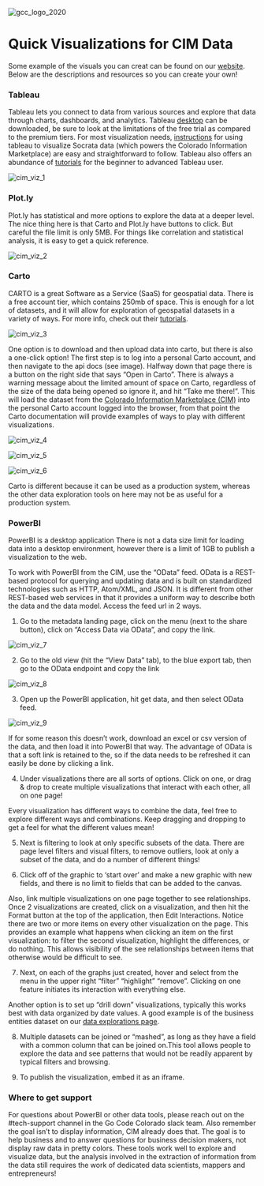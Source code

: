 ![gcc_logo_2020](https://github.com/GoCodeColorado/GoCodeColorado-kbase-public/blob/master/Images/GC20_Logo_Condensed_transp%20-%20Copy.png)

# Quick Visualizations for CIM Data

Some example of the visuals you can creat can be found on our [website](https://gocode.colorado.gov/data/data-exploration-examples/). Below are the descriptions and resources so you can create your own!

### Tableau
Tableau lets you connect to data from various sources and explore that data through charts, dashboards, and analytics. Tableau [desktop](https://www.tableau.com/products/desktop) can be downloaded, be sure to look at the limitations of the free trial as compared to the premium tiers. For most visualization needs,  [instructions](https://support.socrata.com/hc/en-us/articles/115011744048) for using tableau to visualize Socrata data (which powers the Colorado Information Marketplace) are easy and straightforward to follow. Tableau also offers an abundance of [tutorials](https://www.tableau.com/learn/training/20194) for the beginner to advanced Tableau user.

![cim_viz_1](./images/cim_viz_1.PNG)

### Plot.ly
Plot.ly has statistical and more options to explore the data at a deeper level. The nice thing here is that Carto and Plot.ly have buttons to click. But careful the file limit is only 5MB. For things like correlation and statistical analysis, it is easy to get a quick reference.

![cim_viz_2](./images/cim_viz_2.PNG)

### Carto

CARTO is a great Software as a Service (SaaS) for geospatial data. There is a free account tier, which contains 250mb of space. This is enough for a lot of datasets, and it will allow for exploration of geospatial datasets in a variety of ways. For more info, check out their [tutorials](https://carto.com/help/tutorials/your-account/).

![cim_viz_3](./images/cim_viz_3.PNG)


One option is to download and then upload data into carto, but there is also a one-click option! The first step is to log into a personal Carto account, and then navigate to the api docs (see image). Halfway down that page there is a button on the right side that says “Open in Carto”. There is always a warning message about the limited amount of space on Carto, regardless of the size of the data being opened so ignore it, and hit “Take me there!”. This will load the dataset from the [Colorado Information Marketplace (CIM)](https://data.colorado.gov/) into the personal Carto account logged into the browser, from that point the Carto documentation will provide examples of ways to play with different visualizations.

![cim_viz_4](./images/cim_viz_4.PNG)


![cim_viz_5](./images/cim_viz_5.PNG)

![cim_viz_6](./images/cim_viz_6.PNG)

Carto is different because it can be used as a production system, whereas the other data exploration tools on here may not be as useful for a production system.

### PowerBI

PowerBI is a desktop application
There is not a data size limit for loading data into a desktop environment, however there is a limit of 1GB to publish a visualization to the web.

To work with PowerBI from the CIM, use the “OData” feed. OData is a REST-based protocol for querying and updating data and is built on standardized technologies such as HTTP, Atom/XML, and JSON. It is different from other REST-based web services in that it provides a uniform way to describe both the data and the data model.
Access the feed url in 2 ways.

1.  Go to the metadata landing page, click on the menu (next to the share button), click on “Access Data via OData”, and copy the link.

![cim_viz_7](./images/cim_viz_7.PNG)

2. Go to the old view (hit the “View Data” tab), to the blue export tab, then go to the OData endpoint and copy the link

![cim_viz_8](./images/cim_viz_8.PNG)

3. Open up the PowerBI application, hit get data, and then select OData feed.

![cim_viz_9](./images/cim_viz_9.PNG)

If for some reason this doesn’t work, download an excel or csv version of the data, and then load it into PowerBI that way. The advantage of OData is that a soft link is retained to the, so if the data needs to be refreshed it can easily be done by clicking a link.

4. Under visualizations there are all sorts of options. Click on one, or drag & drop to create multiple visualizations that interact with each other, all on one page!

Every visualization has different ways to combine the data, feel free to explore different ways and combinations. Keep dragging and dropping to get a feel for what the different values mean!

5. Next is filtering to look at only specific subsets of the data. There are page level filters and visual filters, to remove outliers, look at only a subset of the data, and do a number of different things!

6. Click off of the graphic to ‘start over’ and make a new graphic with new fields, and there is no limit to fields that can be added to the canvas.

Also, link multiple visualizations on one page together to see relationships. Once 2 visualizations are created, click on a visualization, and then hit the Format button at the top of the application, then Edit Interactions. Notice there are two or more items on every other visualization on the page. This provides an example what happens when clicking an item on the first visualization: to filter the second visualization, highlight the differences, or do nothing. This allows visibility of the see relationships between items that otherwise would be difficult to see.

7. Next, on each of the graphs just created, hover and select from the menu in the upper right “filter” “highlight” “remove”. Clicking on one feature initiates its interaction with everything else.

Another option is to set up “drill down” visualizations, typically this works best with data organized by date values. A good example is of the business entities dataset on our [data explorations page](http://gocode.colorado.gov/data/data-exploration-examples/).

8. Multiple datasets can be joined or “mashed”, as long as they have a field with a common column that can be joined on.This tool allows people to explore the data and see patterns that would not be readily apparent by typical filters and browsing.

9. To publish the visualization, embed it as an iframe.

### Where to get support

For questions about PowerBI or other data tools, please reach out on the #tech-support channel in the Go Code Colorado slack team. Also remember the goal isn’t to display information, CIM already does that. The goal is to help business and to answer questions for business decision makers, not display raw data in pretty colors. These tools work well to explore and visualize data, but the analysis involved in the extraction of information from the data still requires the work of dedicated data scientists, mappers and entrepreneurs!
